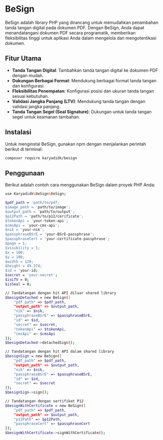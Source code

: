 # BeSign

BeSign adalah library PHP yang dirancang untuk memudahkan penambahan tanda tangan digital pada dokumen PDF. Dengan BeSign, Anda dapat menandatangani dokumen PDF secara programatik, memberikan fleksibilitas tinggi untuk aplikasi Anda dalam mengelola dan mengotentikasi dokumen.

## Fitur Utama

- **Tanda Tangan Digital**: Tambahkan tanda tangan digital ke dokumen PDF dengan mudah.
- **Dukungan Berbagai Format**: Mendukung berbagai format tanda tangan dan konfigurasi.
- **Fleksibilitas Penempatan**: Konfigurasi posisi dan ukuran tanda tangan sesuai kebutuhan.
- **Validasi Jangka Panjang (LTV)**: Mendukung tanda tangan dengan validasi jangka panjang.
- **Tanda Tangan Segel (Seal Signature)**: Dukungan untuk tanda tangan segel untuk keamanan tambahan.

## Instalasi

Untuk menginstal BeSign, gunakan npm dengan menjalankan perintah berikut di terminal:

```sh
composer require karyadidk/besign
```
## Penggunaan
Berikut adalah contoh cara menggunakan BeSign dalam proyek PHP Anda:


```sh
use Karyadidk\BeSign\BeSign;

$pdf_path = 'path/to/pdf;
$image_path = 'path/to/image';
$output_path = 'path/to/output';
$p12Path = 'path/to/p12/cerificate';
$tokenApi = 'your-token-api';
$cmsApi = 'your-cms-api';
$nik = 'your-nik';
$passphraseBSrE = 'your-BSrE-passphrase';
$passphraseCert = 'your-certificate-passphrase';
$page = 1;
$visibility = 1;
$x = 100;
$y = 100;
$width = 128;
$height = 45.374;
$id = 'your-id;
$secret = 'your-secret';
$isLTV = 0;
$isSeal = 0;

// Tandatangan dengan hit API diluar shared library
$besignDetached = new BeSign([
    "pdf_path" => $pdf_path,
    "output_path" => $output_path,
    "nik" => $nik,
    "passphraseBSrE" => $passphraseBSrE,
    "id" => $id,
    "secret" => $secret,
    "tokenApi" => $tokenApi,
    "cmsApi" => $cmsApi
]);
$besignDetached->detachedSign();

// Tandatangan dengan hit API dalam shared library
$besignSign = new BeSign([
    "pdf_path" => $pdf_path,
    "output_path" => $output_path,
    "nik" => $nik,
    "passphraseBSrE" => $passphraseBSrE,
    "id" => $id,
    "secret" => $secret
]);
$besignSign->sign();

// Tandatangan dengan sertifikat P12
$besignWithCertificate = new BeSign([
    "pdf_path" => $pdf_path,
    "output_path" => $output_path,
    "p12Path" => $p12Path,
    "passphraseCert" => $passphraseCert
]);
$besignWithCertificate->signWithCertificate();
```

